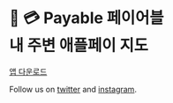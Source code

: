 <h1>
 💳 Payable 페이어블 <br />
내 주변 애플페이 지도
</h1>

[앱 다운로드](https://apps.apple.com/kr/app/%ED%8E%98%EC%9D%B4%EC%96%B4%EB%B8%94/id6445837586?l=en)

Follow us on [twitter](https://twitter.com/payable_kr) and [instagram](https://instagram.com/payable.official).
